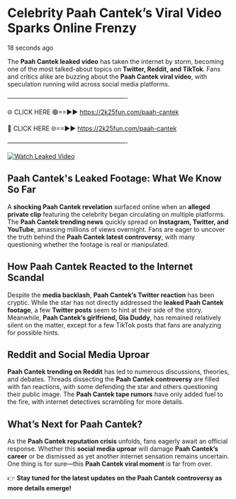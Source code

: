 # Celebrity Paah Cantek’s Viral Video Sparks Online Frenzy

18 seconds ago

The **Paah Cantek leaked video** has taken the internet by storm, becoming one of the most talked-about topics on **Twitter, Reddit, and TikTok**. Fans and critics alike are buzzing about the **Paah Cantek viral video**, with speculation running wild across social media platforms.

———————————————————-

🌐 CLICK HERE 🟢==►► https://2k25fun.com/paah-cantek

🔴 CLICK HERE 🌐==►► https://2k25fun.com/paah-cantek

———————————————————-

[![Watch Leaked Video](https://miro.medium.com/v2/resize:fit:828/format:webp/1*cilzJN44JGOrTw9NJCrNHA.gif "Watch Leaked Video")](https://2k25fun.com/paah-cantek)

## **Paah Cantek's Leaked Footage: What We Know So Far**  
A **shocking Paah Cantek revelation** surfaced online when an **alleged private clip** featuring the celebrity began circulating on multiple platforms. The **Paah Cantek trending news** quickly spread on **Instagram, Twitter, and YouTube**, amassing millions of views overnight. Fans are eager to uncover the truth behind the **Paah Cantek latest controversy**, with many questioning whether the footage is real or manipulated.  

## **How Paah Cantek Reacted to the Internet Scandal**  
Despite the **media backlash**, **Paah Cantek’s Twitter reaction** has been cryptic. While the star has not directly addressed the **leaked Paah Cantek footage**, a few **Twitter posts** seem to hint at their side of the story. Meanwhile, **Paah Cantek’s girlfriend, Gia Duddy**, has remained relatively silent on the matter, except for a few TikTok posts that fans are analyzing for possible hints.  

## **Reddit and Social Media Uproar**  
**Paah Cantek trending on Reddit** has led to numerous discussions, theories, and debates. Threads dissecting the **Paah Cantek controversy** are filled with fan reactions, with some defending the star and others questioning their public image. The **Paah Cantek tape rumors** have only added fuel to the fire, with internet detectives scrambling for more details.  

## **What’s Next for Paah Cantek?**  
As the **Paah Cantek reputation crisis** unfolds, fans eagerly await an official response. Whether this **social media uproar** will damage **Paah Cantek’s career** or be dismissed as yet another internet sensation remains uncertain. One thing is for sure—this **Paah Cantek viral moment** is far from over.  

👉 **Stay tuned for the latest updates on the Paah Cantek controversy as more details emerge!**  